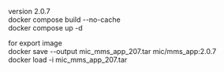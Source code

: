 version 2.0.7\
docker compose build --no-cache\
docker compose up -d

for export image\
docker save --output mic_mms_app_207.tar mic/mms_app:2.0.7\
docker load -i mic_mms_app_207.tar
